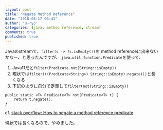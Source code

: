 ```yaml
---
layout: post
title: "Negate Method Reference"
date: "2018-08-17 06:41"
author: 'u-ryo'
categories: [java, method reference, stream]
comments: true
published: true
---
```

Javaのstreamで、`filter(s -> !s.isEmpty())`を
method referenceに出来ないかなー、と思ったんですが、
`java.util.function.Predicate`を使って、

1. Java11だと`filter(Predicate.not(String::isEmpty))`
1. 現状では`filter(((Predicate<String>) String::isEmpty).negate())`と長くなる
1. 下記のように自分で定義して`filter(not(String::isEmpty))`

```
public static <T> Predicate<T> not(Predicate<T> t) {
    return t.negate();
}
```

cf. [stack overflow: How to negate a method reference predicate](https://stackoverflow.com/questions/21488056/how-to-negate-a-method-reference-predicate)

現状では長くなるので、やめました。